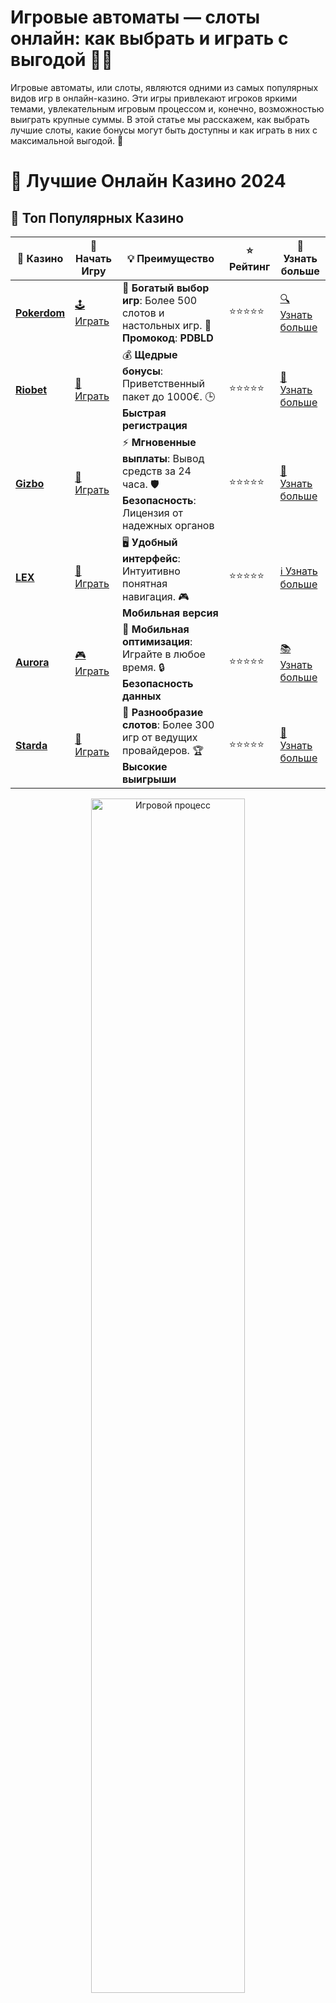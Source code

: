 # **Игровые автоматы — слоты онлайн: как выбрать и играть с выгодой 🎰💥**

Игровые автоматы, или слоты, являются одними из самых популярных видов игр в онлайн-казино. Эти игры привлекают игроков яркими темами, увлекательным игровым процессом и, конечно, возможностью выиграть крупные суммы. В этой статье мы расскажем, как выбрать лучшие слоты, какие бонусы могут быть доступны и как играть в них с максимальной выгодой. 💸

# 🎰 Лучшие Онлайн Казино 2024

## 🌟 Топ Популярных Казино

| 🎲 **Казино** | 🔗 **Начать Игру** | 💡 **Преимущество** | ⭐ **Рейтинг** | 🔗 **Узнать больше** |
|--------------|---------------------|---------------------|----------------|----------------------|
| [**Pokerdom**](https://brandplay.link/4k77v2yx) | [🕹️ Играть](https://brandplay.link/4k77v2yx) | 🎉 **Богатый выбор игр**: Более 500 слотов и настольных игр. 🎁 **Промокод**: **PDBLD** | ⭐⭐⭐⭐⭐ | [🔍 Узнать больше](https://brandplay.link/4k77v2yx) |
| [**Riobet**](https://brandplay.link/7xBLTPyj) | [🎰 Играть](https://brandplay.link/7xBLTPyj) | 💰 **Щедрые бонусы**: Приветственный пакет до 1000€. 🕒 **Быстрая регистрация** | ⭐⭐⭐⭐⭐ | [📖 Узнать больше](https://brandplay.link/7xBLTPyj) |
| [**Gizbo**](https://brandplay.link/bprXw4YV) | [🎲 Играть](https://brandplay.link/bprXw4YV) | ⚡ **Мгновенные выплаты**: Вывод средств за 24 часа. 🛡️ **Безопасность**: Лицензия от надежных органов | ⭐⭐⭐⭐⭐ | [📝 Узнать больше](https://brandplay.link/bprXw4YV) |
| [**LEX**](https://brandplay.link/zW4hdDFV) | [🤑 Играть](https://brandplay.link/zW4hdDFV) | 🖥️ **Удобный интерфейс**: Интуитивно понятная навигация. 🎮 **Мобильная версия** | ⭐⭐⭐⭐⭐ | [ℹ️ Узнать больше](https://brandplay.link/zW4hdDFV) |
| [**Aurora**](https://10trafic-stat2.com/click/668546556bcc6313411604bd/6766/13032/subaccount) | [🎮 Играть](https://10trafic-stat2.com/click/668546556bcc6313411604bd/6766/13032/subaccount) | 📱 **Мобильная оптимизация**: Играйте в любое время. 🔒 **Безопасность данных** | ⭐⭐⭐⭐⭐ | [📚 Узнать больше](https://10trafic-stat2.com/click/668546556bcc6313411604bd/6766/13032/subaccount) |
| [**Starda**](https://brandplay.link/fB7xwRFL) | [🎯 Играть](https://brandplay.link/fB7xwRFL) | 🎰 **Разнообразие слотов**: Более 300 игр от ведущих провайдеров. 🏆 **Высокие выигрыши** | ⭐⭐⭐⭐⭐ | [🔎 Узнать больше](https://brandplay.link/fB7xwRFL) |

<div align="center">
    <img src="https://i.pinimg.com/originals/87/9e/b9/879eb9354dd0699582408b68f2e253b2.gif" alt="Игровой процесс" width="70%">
</div>

## 💎 Лучшие Бонусы и Акции

| 🎲 **Казино** | 🔗 **Начать Игру** | 💡 **Преимущество** | ⭐ **Рейтинг** | 🔗 **Узнать больше** |
|--------------|---------------------|---------------------|----------------|----------------------|
| [**Kometa**](https://brandplay.link/8ZymQJV8) | [🎰 Играть](https://brandplay.link/8ZymQJV8) | 🎁 **Эксклюзивные бонусы**: Регулярные акции и промо. 🔄 **Программы лояльности** | ⭐⭐⭐⭐☆ | [🔍 Узнать больше](https://brandplay.link/8ZymQJV8) |
| [**R7**](https://brandplay.link/bMd3Yjsw) | [🕹️ Играть](https://brandplay.link/bMd3Yjsw) | 🕒 **Круглосуточная поддержка**: Всегда на связи. 💸 **Высокие лимиты** | ⭐⭐⭐⭐☆ | [📖 Узнать больше](https://brandplay.link/bMd3Yjsw) |
| [**7K**](https://brandplay.link/BvQyFShp) | [🎲 Играть](https://brandplay.link/BvQyFShp) | 🌟 **Эксклюзивные бонусы**: Только для VIP игроков. 🎉 **Сезонные акции** | ⭐⭐⭐⭐☆ | [📝 Узнать больше](https://brandplay.link/BvQyFShp) |
| [**Kent**](https://brandplay.link/Fv2WP3js) | [🤑 Играть](https://brandplay.link/Fv2WP3js) | 📈 **Высокий RTP**: Более 98%. 💼 **Профессиональная поддержка** | ⭐⭐⭐⭐☆ | [ℹ️ Узнать больше](https://brandplay.link/Fv2WP3js) |
| [**1Xslots**](https://brandplay.link/hSB1khtr) | [🎮 Играть](https://brandplay.link/hSB1khtr) | 🎉 **Множество акций**: Еженедельные бонусы и турниры. 🛡️ **Безопасность** | ⭐⭐⭐⭐☆ | [📚 Узнать больше](https://brandplay.link/hSB1khtr) |
| [**Gama**](https://brandplay.link/j6NMKsDz) | [🎯 Играть](https://brandplay.link/j6NMKsDz) | 🔍 **Интуитивный интерфейс**: Легкость использования. 🏅 **Престижные турниры** | ⭐⭐⭐⭐☆ | [🔎 Узнать больше](https://brandplay.link/j6NMKsDz) |

<div align="center">
    <img src="https://i.pinimg.com/originals/87/9e/b9/879eb9354dd0699582408b68f2e253b2.gif" alt="Игровой процесс" width="70%">
</div>

## 🚀 Быстрые Выигрыши и Поддержка

| 🎲 **Казино** | 🔗 **Начать Игру** | 💡 **Преимущество** | ⭐ **Рейтинг** | 🔗 **Узнать больше** |
|--------------|---------------------|---------------------|----------------|----------------------|
| [**Onion**](https://brandplay.link/zBGRVpQ9) | [🎰 Играть](https://brandplay.link/zBGRVpQ9) | 🤑 **Низкие ставки**: Идеально для начинающих. 🔄 **Быстрые выводы** | ⭐⭐⭐⭐☆ | [🔍 Узнать больше](https://brandplay.link/zBGRVpQ9) |
| [**Чемпион**](https://temon-gter.cfd/go/lRq?p80412p304504pcc44t17455) | [🕹️ Играть](https://temon-gter.cfd/go/lRq?p80412p304504pcc44t17455) | 🏅 **Лояльная программа**: Награды за активность. 🎁 **Ежемесячные бонусы** | ⭐⭐⭐⭐☆ | [📖 Узнать больше](https://temon-gter.cfd/go/lRq?p80412p304504pcc44t17455) |
| [**Vavada**](https://vavadapartner.pro/?promo=ea5c9275-6854-4505-94fc-95ab18221945-linkb2) | [🎲 Играть](https://vavadapartner.pro/?promo=ea5c9275-6854-4505-94fc-95ab18221945-linkb2) | 🚀 **Быстрая регистрация**: Начните играть мгновенно. 🔐 **Безопасные транзакции** | ⭐⭐⭐⭐☆ | [📝 Узнать больше](https://vavadapartner.pro/?promo=ea5c9275-6854-4505-94fc-95ab18221945-linkb2) |
| [**Friends**](https://gofriends.kim/linkb2) | [🤑 Играть](https://gofriends.kim/linkb2) | 🤝 **Социальные игры**: Играйте с друзьями. 🌐 **Мультиплатформенность** | ⭐⭐⭐⭐☆ | [ℹ️ Узнать больше](https://gofriends.kim/linkb2) |
| [**1WIN**](https://brandplay.link/smXVpBbG) | [🎮 Играть](https://brandplay.link/smXVpBbG) | 🏆 **Спортивные ставки**: Широкий выбор видов спорта. 💵 **Высокие коэффициенты** | ⭐⭐⭐⭐☆ | [📚 Узнать больше](https://brandplay.link/smXVpBbG) |
| [**Drip**](https://drp-ircp01.com/c07e6a3db) | [🎯 Играть](https://drp-ircp01.com/c07e6a3db) | 🌐 **Инновационные игры**: Новейшие игровые технологии. 🛡️ **Высокая безопасность** | ⭐⭐⭐⭐☆ | [🔎 Узнать больше](https://drp-ircp01.com/c07e6a3db) |
| [**JoyCasino**](https://rpc30.call2me.pro/?/ru/registration?apkpop=0&partner=p24970p3291217pc98f) | [🎰 Играть](https://rpc30.call2me.pro/?/ru/registration?apkpop=0&partner=p24970p3291217pc98f) | 🎁 **Приятные бонусы**: Ежедневные акции и подарки. 🕹️ **Разнообразие игр** | ⭐⭐⭐⭐☆ | [🔍 Узнать больше](https://rpc30.call2me.pro/?/ru/registration?apkpop=0&partner=p24970p3291217pc98f) |

<div align="center">
    <img src="https://i.pinimg.com/originals/87/9e/b9/879eb9354dd0699582408b68f2e253b2.gif" alt="Игровой процесс" width="70%">
</div>
---

✨ **Выбирайте лучшее казино для себя и наслаждайтесь игрой! Удачи!** ✨
![Игровые автоматы](https://i.pinimg.com/originals/a9/29/6e/a9296ea1cf6a7c20a985e593451f0323.png)

### 1. **Что такое игровые автоматы (слоты)?** 🎲

Игровые автоматы или слоты — это казино-игры, в которых игроки делают ставки, вращают барабаны и пытаются составить выигрышные комбинации символов. Современные слоты предлагают не только классические механизмы игры, но и множество различных бонусных функций, таких как фриспины, множители и джекпоты.

### 2. **Как выбрать лучшие слоты онлайн?** 🏆

Выбор подходящего слота зависит от ваших предпочтений и целей. Вот несколько факторов, на которые стоит обратить внимание при выборе игры:

- **Тематика слота**: Тематика может варьироваться от классических фруктовых машин до игр, вдохновленных мифами, сказками, приключениями и историческими событиями. Выбирайте игру, которая вам интересна.
- **Возврат игроку (RTP)**: RTP (Return to Player) — это процент от всех ставок, который возвращается игрокам в виде выигрышей. Чем выше RTP, тем больше вероятность выигрыша в долгосрочной перспективе.
- **Бонусные функции**: Многие слоты предлагают фриспины, бонусные игры или символы Wild и Scatter, которые увеличивают шанс на крупный выигрыш.
- **Джекпоты**: В некоторых слотах можно выиграть прогрессивный джекпот, который растет с каждой ставкой, пока кто-то не сорвет огромный куш.

### 3. **Как играть в слоты онлайн?** 🎮

Играть в онлайн-слоты очень просто, и даже новичок может освоить основные принципы игры. Вот шаги, которые нужно выполнить:

- **Выбор слота**: Найдите слот, который вам нравится, и выберите его. Многие казино предлагают демо-режим, где можно попробовать игру бесплатно.
- **Настройка ставки**: Установите размер ставки перед каждым вращением. Размер ставки зависит от ваших предпочтений и бюджета.
- **Нажатие на кнопку "Spin"**: После настройки ставки нажмите на кнопку вращения барабанов, чтобы начать игру.
- **Ожидание выигрыша**: После каждого вращения барабаны останавливаются, и если на экране появляется выигрышная комбинация, вы получаете выплату в зависимости от коэффициентов слота.

### 4. **Типы слотов онлайн** 💡

- **Классические слоты**: Эти игры напоминают старые механические автоматы, где обычно три барабана и несколько простых линий выплат.
- **Видеослоты**: Современные слоты с увлекательной графикой и множеством бонусных функций, таких как фриспины, дополнительные раунды и множители.
- **Прогрессивные слоты**: В этих играх джекпот увеличивается с каждой ставкой, пока не будет выигран. Это может привести к гигантским выигрышам.
- **Мегавейсы**: Слоты с инновационной системой выплат, которая может предложить тысячи способов выиграть, благодаря случайным комбинациям символов на барабанах.

### 5. **Советы по игре в слоты онлайн** 💡

- **Играйте с умом**: Установите лимит на ставку и количество вращений, чтобы не выйти за рамки своего бюджета.
- **Используйте бонусы**: Множество казино предлагают бонусы, такие как фриспины или бонусы на депозит. Используйте их для увеличения своих шансов на выигрыш.
- **Играйте в демо-режиме**: Прежде чем играть на реальные деньги, попробуйте демо-версии слотов, чтобы понять правила игры и протестировать стратегию без риска потерять деньги.
- **Следите за RTP**: Выбирайте слоты с высоким возвратом игроку (RTP), чтобы увеличить свои шансы на долгосрочные выигрыши.

### 6. **Популярные слоты онлайн** 🎰

На рынке онлайн-казино есть множество популярных слотов, которые привлекают игроков по всему миру. Вот некоторые из них:

- **Book of Dead**: Классический слот с темой приключений, фриспинами и бонусной игрой.
- **Starburst**: Один из самых популярных видеослотов с простыми правилами и высокими шансами на выигрыш.
- **Sweet Bonanza**: Яркий слот с фруктами и конфетами, который привлекает игроков своим множителем и фриспинами.
- **Gonzo's Quest**: Слот с уникальной механикой и увлекательной темой на основе исторических исследований.

### 7. **Заключение: играйте и выигрывайте!** 🎉

Игровые автоматы онлайн — это не только увлекательное времяпрепровождение, но и шанс на крупный выигрыш. Выбирайте слоты по своему вкусу, используйте бонусы и всегда играйте с умом. Слоты с высокими RTP и интересными бонусными функциями могут подарить вам отличные выигрыши, а разнообразие тем и механик добавит игре увлекательности. 🎰💸
